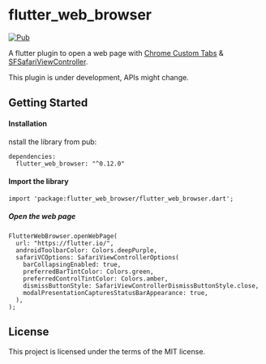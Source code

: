 # flutter_web_browser

[![Pub](https://img.shields.io/pub/v/flutter_web_browser.svg)](https://pub.dartlang.org/packages/flutter_web_browser)

A flutter plugin to open a web page with [Chrome Custom Tabs](https://developer.chrome.com/multidevice/android/customtabs) & [SFSafariViewController](https://developer.apple.com/documentation/safariservices/sfsafariviewcontroller).

This plugin is under development, APIs might change.

## Getting Started

#### Installation
nstall the library from pub:
```
dependencies:
  flutter_web_browser: "^0.12.0"
```


#### Import the library
```
import 'package:flutter_web_browser/flutter_web_browser.dart';
```

##### Open the web page
```
FlutterWebBrowser.openWebPage(
  url: "https://flutter.io/",
  androidToolbarColor: Colors.deepPurple,
  safariVCOptions: SafariViewControllerOptions(
    barCollapsingEnabled: true,
    preferredBarTintColor: Colors.green,
    preferredControlTintColor: Colors.amber,
    dismissButtonStyle: SafariViewControllerDismissButtonStyle.close,
    modalPresentationCapturesStatusBarAppearance: true,
  ),
);
```


## License
This project is licensed under the terms of the MIT license.
